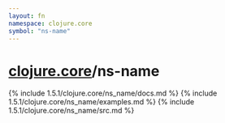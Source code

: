 ```yaml
---
layout: fn
namespace: clojure.core
symbol: "ns-name"
---
```


# [clojure.core](../)/ns-name

{% include 1.5.1/clojure.core/ns_name/docs.md %}
{% include 1.5.1/clojure.core/ns_name/examples.md %}
{% include 1.5.1/clojure.core/ns_name/src.md %}

